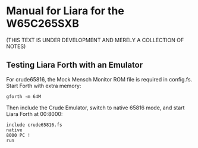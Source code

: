 # Manual for Liara for the W65C265SXB

(THIS TEXT IS UNDER DEVELOPMENT AND MERELY A COLLECTION OF NOTES)


## Testing Liara Forth with an Emulator

For crude65816, the Mock Mensch Monitor ROM file is required in config.fs. Start
Forth with extra memory:
```
gforth -m 64M
```
Then include the Crude Emulator, switch to native 65816 mode, and start Liara
Forth at 00:8000:

```
include crude65816.fs
native
8000 PC !
run
```

